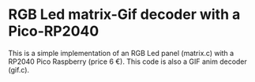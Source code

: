 # RGB Led matrix-Gif decoder with a Pico-RP2040
This is a simple implementation of an RGB Led panel (matrix.c) with a RP2040 Pico Raspberry (price 6 €).
This code is also a GIF anim decoder (gif.c). 
